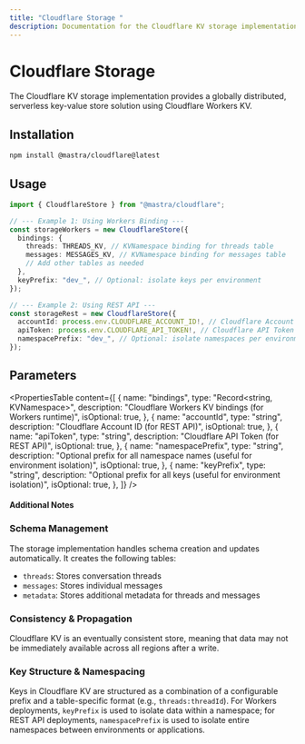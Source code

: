 ```yaml
---
title: "Cloudflare Storage "
description: Documentation for the Cloudflare KV storage implementation in Mastra.
---
```


# Cloudflare Storage

The Cloudflare KV storage implementation provides a globally distributed, serverless key-value store solution using Cloudflare Workers KV.

## Installation

```bash copy
npm install @mastra/cloudflare@latest
```

## Usage

```typescript copy showLineNumbers
import { CloudflareStore } from "@mastra/cloudflare";

// --- Example 1: Using Workers Binding ---
const storageWorkers = new CloudflareStore({
  bindings: {
    threads: THREADS_KV, // KVNamespace binding for threads table
    messages: MESSAGES_KV, // KVNamespace binding for messages table
    // Add other tables as needed
  },
  keyPrefix: "dev_", // Optional: isolate keys per environment
});

// --- Example 2: Using REST API ---
const storageRest = new CloudflareStore({
  accountId: process.env.CLOUDFLARE_ACCOUNT_ID!, // Cloudflare Account ID
  apiToken: process.env.CLOUDFLARE_API_TOKEN!, // Cloudflare API Token
  namespacePrefix: "dev_", // Optional: isolate namespaces per environment
});
```

## Parameters

<PropertiesTable
  content={[
    {
      name: "bindings",
      type: "Record<string, KVNamespace>",
      description: "Cloudflare Workers KV bindings (for Workers runtime)",
      isOptional: true,
    },
    {
      name: "accountId",
      type: "string",
      description: "Cloudflare Account ID (for REST API)",
      isOptional: true,
    },
    {
      name: "apiToken",
      type: "string",
      description: "Cloudflare API Token (for REST API)",
      isOptional: true,
    },
    {
      name: "namespacePrefix",
      type: "string",
      description:
        "Optional prefix for all namespace names (useful for environment isolation)",
      isOptional: true,
    },
    {
      name: "keyPrefix",
      type: "string",
      description:
        "Optional prefix for all keys (useful for environment isolation)",
      isOptional: true,
    },
  ]}
/>

#### Additional Notes

### Schema Management

The storage implementation handles schema creation and updates automatically. It creates the following tables:

- `threads`: Stores conversation threads
- `messages`: Stores individual messages
- `metadata`: Stores additional metadata for threads and messages

### Consistency & Propagation

Cloudflare KV is an eventually consistent store, meaning that data may not be immediately available across all regions after a write.

### Key Structure & Namespacing

Keys in Cloudflare KV are structured as a combination of a configurable prefix and a table-specific format (e.g., `threads:threadId`).
For Workers deployments, `keyPrefix` is used to isolate data within a namespace; for REST API deployments, `namespacePrefix` is used to isolate entire namespaces between environments or applications.
